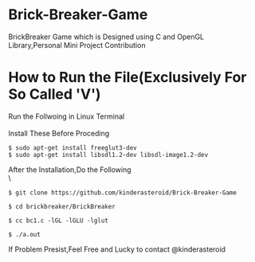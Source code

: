 # Brick-Breaker-Game
BrickBreaker Game which is Designed using C and OpenGL Library,Personal Mini Project Contribution
# How to Run the File(Exclusively For So Called 'V')
Run the Follwoing in Linux Terminal \
\
Install These Before Proceding
```
$ sudo apt-get install freeglut3-dev
$ sudo apt-get install libsdl1.2-dev libsdl-image1.2-dev
```

After the Installation,Do the Following\
\

```
$ git clone https://github.com/kinderasteroid/Brick-Breaker-Game
```
```
$ cd brickbreaker/BrickBreaker
```

```
$ cc bc1.c -lGL -lGLU -lglut
```
```
$ ./a.out
```
If Problem Presist,Feel Free and Lucky to contact @kinderasteroid
